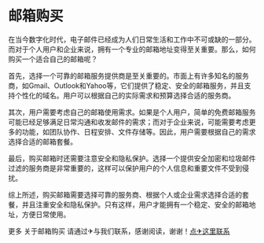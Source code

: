 # 邮箱购买

在当今数字化时代，电子邮件已经成为人们日常生活和工作中不可或缺的一部分。而对于个人用户和企业来说，拥有一个专业的邮箱地址变得至关重要。那么，如何购买一个适合自己的邮箱呢？

首先，选择一个可靠的邮箱服务提供商是至关重要的。市面上有许多知名的服务商，如Gmail、Outlook和Yahoo等，它们提供了稳定、安全的邮箱服务，并且支持个性化的域名。用户可以根据自己的实际需求和预算选择合适的服务商。

其次，用户需要考虑自己的邮箱使用需求。如果是个人用户，简单的免费邮箱服务可能已经足够满足日常沟通和收发邮件的需求；而对于企业来说，可能需要考虑更多的功能，如团队协作、日程安排、文件存储等。因此，用户需要根据自己的需求选择合适的邮箱套餐。

最后，购买邮箱时还需要注意安全和隐私保护。选择一个提供安全加密和垃圾邮件过滤的服务商是非常重要的，这样可以保护用户的个人信息和重要文件不受到侵扰。

综上所述，购买邮箱需要选择可靠的服务商、根据个人或企业需求选择合适的套餐，并且注重安全和隐私保护。只有这样，用户才能拥有一个稳定、安全的邮箱地址，方便日常使用。

更多 关于邮箱购买 请通过✈与我们联系，感谢阅读，谢谢！[点✈这里联系](https://sms.k02.cc)